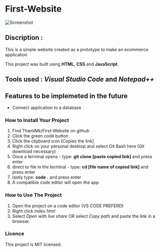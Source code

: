 # First-Website

![Screenshot](src/images/Screenshot.jpg)

## Discription :
This is a simple website created as a prototype to make an ecommerce application

This project was built using **HTML**, **CSS** and **JavaScript**.
## Tools used : *Visual Studio Code* and *Notepad++*
## Features to be implemeted in the future 
* Connect application to a database 


### How to Install Your Project
1. Find  ThamiMk/First-Website on github
2. Click the green code button
3. Click the clipboard icon [Copies the link]
4. Right click on your personal desktop and select Git Bash here (Git download necessary)
5. Once a terminal opens - type: **git clone [paste copied link]** and press enter
6. direct to file in the terminal - type: **cd [file name of copied link]** and press enter
7. lastly type: **code .** and press enter
8. A compatible code editor will open the app 

### How to Use The Project
1. Open the project on a code editor (VS CODE PREFERD)
2. Right click *index.html*
3. Select *Open with live share* OR select *Copy path* and paste the link in a browser.


### Licence
This project is MIT licensed.
